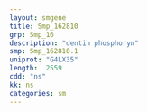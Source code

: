 ```yaml
---
layout: smgene
title: Smp_162810
grp: Smp_16
description: "dentin phosphoryn"
smp: Smp_162810.1
uniprot: "G4LX35"
length:  2559
cdd: "ns"
kk: ns
categories: sm
---
```

